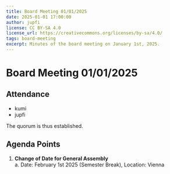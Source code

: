 ```yaml
---
title: Board Meeting 01/01/2025
date: 2025-01-01 17:00:00
author: jupfi
license: CC BY-SA 4.0
license_url: https://creativecommons.org/licenses/by-sa/4.0/
tags: board-meeting
excerpt: Minutes of the board meeting on January 1st, 2025.
---
```


# Board Meeting 01/01/2025

## Attendance  

- kumi  
- jupfi  

The quorum is thus established.

## Agenda Points  

1. **Change of Date for General Assembly**  
   a. Date: February 1st 2025 (Semester Break), Location: Vienna
